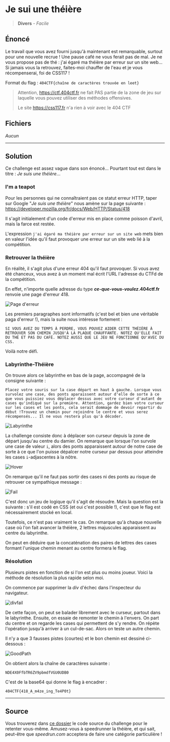 # Je sui une théière

> **Divers** - _Facile_

## Énoncé

Le travail que vous avez fourni jusqu'à maintenant est remarquable, surtout pour une nouvelle recrue ! Une pause café ne vous ferait pas de mal. Je ne vous propose pas de thé : j'ai égaré ma théière par erreur sur un site web... Si jamais vous la retrouvez, faites-moi chauffer de l'eau et je vous récompenserai, foi de CSS117 !

Format du flag : `404CTF{chaîne de caractères trouvée en leet}`

> Attention, https://ctf.404ctf.fr ne fait PAS partie de la zone de jeu sur laquelle vous pouvez utiliser des méthodes offensives.
>
> Le site https://css117.fr n'a rien à voir avec le 404 CTF

## Fichiers

_Aucun_

---

## Solution

Ce challenge est assez vague dans son énoncé... Pourtant tout est dans le titre : _Je suis une théière_...

### I'm a teapot

Pour les personnes qui ne connaîtraient pas ce statut erreur HTTP, taper sur Google "_Je suis une théière_" nous amène sur la page suivante : https://developer.mozilla.org/fr/docs/Web/HTTP/Status/418

Il s'agit initialement d'un code d'erreur mis en place comme poisson d'avril, mais la farce est restée.

L'expression `j'ai égaré ma théière par erreur sur un site web` mets bien en valeur l'idée qu'il faut provoquer une erreur sur un site web lié à la compétition.

### Retrouver la théière

En réalité, il s'agit plus d'une erreur 404 qu'il faut provoquer. Si vous avez été chanceux, vous avez à un moment mal écrit l'URL l'adresse du CTFd de la compétition.

En effet, n'importe quelle adresse du type **_ce-que-vous-voulez_.404ctf.fr** renvoie une page d'erreur 418.

![Page d'erreur](./_files/JeSuisUneTh%C3%A9i%C3%A8re-Top.PNG)

Les premiers paragraphes sont informatifs (c'est bel et bien une véritable paga d'erreur !), mais la suite nous intéresse fortement :

`SI VOUS AVEZ DU TEMPS À PERDRE, VOUS POUVEZ AIDER CETTE THÉIÈRE À RETROUVER SON CHEMIN JUSQU'À LA PLAQUE CHAUFFANTE. NOTEZ QU'ELLE FAIT DU THÉ ET PAS DU CAFÉ. NOTEZ AUSSI QUE LE JEU NE FONCTIONNE QU'AVEC DU CSS.`

Voilà notre défi.

### Labyrinthe-Théière

On trouve alors ce labyrinthe en bas de la page, accompagné de la consigne suivante :

```
Placez votre souris sur la case départ en haut à gauche. Lorsque vous survolez une case, des ponts aparaissent autour d'elle de sorte à ce que vous puissiez vous déplacer dessus avec votre curseur d'autant de cases qu'indiqué sur la première. Attention, gardez bien votre curseur sur les cases et les ponts, cela serait dommage de devoir repartir du début !Trouvez un chemin pour rejoindre le centre et vous serez récompensés... Il ne vous restera plus qu'à décoder.

```

![Labyrinthe](./_files/JeSuisUneTh%C3%A9i%C3%A8re-Grid.PNG)

La challenge consiste donc à déplacer son curseur depuis la zone de départ jusqu'au centre du damier. On remarque que lorsque l'on survole une case de valeur `i`, alors des ponts apparaissent autour de notre case de sorte à ce que l'on puisse dépalcer notre curseur par dessus pour atteindre les cases `i`-adjascentes à la nôtre.

![Hover](./_files/JeSuisUneTh%C3%A9i%C3%A8re-GridHover.PNG "3-adjascence")

On remarque qu'il ne faut pas sortir des cases ni des ponts au risque de retrouver ce sympathique message :

![Fail](./_files/JeSuisUneTh%C3%A9i%C3%A8re-GridFail.PNG "Message d'échec")

C'est donc un jeu de logique qu'il s'agit de résoudre. Mais la question est la suivante : s'il est codé en CSS (et oui c'est possible !), c'est que le flag est nécessairement stocké en local.

Toutefois, ce n'est pas vraiment le cas. On remarque qu'à chaque nouvelle case où l'on fait avancer la théière, 2 lettres majuscules apparaissent au centre du labyrinthe.

On peut en déduire que la concaténation des paires de lettres des cases formant l'unique chemin menant au centre formera le flag.

### Résolution

Plusieurs pistes en fonction de si l'on est plus ou moins joueur. Voici la méthode de résolution la plus rapide selon moi.

On commence par supprimer la _div_ d'échec dans l'inspecteur du navigateur.

![divfail](./_files/FailDiv.PNG)

De cette façon, on peut se balader librement avec le curseur, partout dans le labyrinthe. Ensuite, on essaie de remonter le chemin à l'envers. On part du centre et on regarde les cases qui permettent de s'y rendre. On répète l'opération jusqu'à arriver à un cul-de-sac. Alors on teste un autre chemin.

Il n'y a que 3 fausses pistes (courtes) et le bon chemin est dessiné ci-dessous :

![GoodPath](./_files/JeSuisUneTh%C3%A9i%C3%A8re-GridCorrection.png)

On obtient alors la chaîne de caractères suivante :

`NDE4X0FfbTR6ZV9pbmdfVGU0UDB0`

C'est de la base64 qui donne le flag à encadrer :

`404CTF{418_A_m4ze_ing_Te4P0t}`

---

## Source

Vous trouverez dans [ce dossier](./source/) le code source du challenge pour le retenter vous-même. Amusez-vous à speedrunner la théière, et qui sait, peut-être que _speedrun.com_ acceptera de faire une catégorie particulière !
